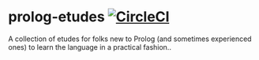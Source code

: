 # prolog-etudes [![CircleCI](https://dl.circleci.com/status-badge/img/circleci/UMKeFZ8ns9T9vi5aquTfVT/GmMZi7fYoEtn4APsVdADde/tree/main.svg?style=shield&circle-token=357dc9c7b5626a1481100a8b3128a552a29def93)](https://dl.circleci.com/status-badge/redirect/circleci/UMKeFZ8ns9T9vi5aquTfVT/GmMZi7fYoEtn4APsVdADde/tree/main)

A collection of etudes for folks new to Prolog (and sometimes
experienced ones) to learn the language in a practical fashion..
